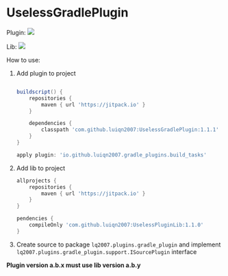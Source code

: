 # UselessGradlePlugin

Plugin: [![](https://jitpack.io/v/luiqn2007/UselessGradlePlugin.svg)](https://jitpack.io/#luiqn2007/UselessGradlePlugin)

Lib: [![](https://jitpack.io/v/luiqn2007/UselessPluginLib.svg)](https://jitpack.io/#luiqn2007/UselessPluginLib)

How to use: 

 1. Add plugin to project

    ```groovy

    buildscript() {
        repositories {
            maven { url 'https://jitpack.io' }
        }

        dependencies {
            classpath 'com.github.luiqn2007:UselessGradlePlugin:1.1.1'
        }
    }
    
    apply plugin: 'io.github.luiqn2007.gradle_plugins.build_tasks'
    
    ```

  2. Add lib to project

     ```groovy
     allprojects {
         repositories {
             maven { url 'https://jitpack.io' }
         }
	 }
     
     pendencies {
         compileOnly 'com.github.luiqn2007:UselessPluginLib:1.1.0'
     }
     ```
     
  3. Create source to package `lq2007.plugins.gradle_plugin`
and implement `lq2007.plugins.gradle_plugin.support.ISourcePlugin` interface

**Plugin version a.b.x must use lib version a.b.y**
